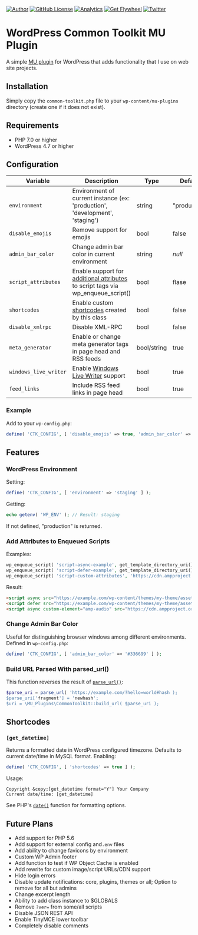 [![Author](https://img.shields.io/badge/author-Daniel%20M.%20Hendricks-lightgrey.svg?colorB=9900cc&style=flat-square)](https://www.danhendricks.com/?utm_source=github.com&utm_medium=campaign&utm_content=button&utm_campaign=wordpress-mu-common-toolkit)
[![GitHub License](https://img.shields.io/badge/license-GPLv2-yellow.svg?style=flat-square)](https://raw.githubusercontent.com/dmhendricks/wordpress-mu-common-toolkit/master/LICENSE)
[![Analytics](https://ga-beacon.appspot.com/UA-67333102-2/dmhendricks/wordpress-mu-common-toolkit?flat)](https://github.com/igrigorik/ga-beacon/?utm_source=github.com&utm_medium=referral&utm_content=button&utm_campaign=dmhendricks%2Fwordpress-mu-common-toolkit)
[![Get Flywheel](https://img.shields.io/badge/hosting-Flywheel-green.svg?style=flat-square&label=compatible&colorB=AE2A21)](https://share.getf.ly/e25g6k?utm_source=github.com&utm_medium=campaign&utm_content=button&utm_campaign=dmhendricks%2Fwordpress-mu-common-toolkit)
[![Twitter](https://img.shields.io/twitter/url/https/github.com/dmhendricks/wordpress-mu-common-toolkit.svg?style=social)](https://twitter.com/danielhendricks)

# WordPress Common Toolkit MU Plugin

A simple [MU plugin](https://codex.wordpress.org/Must_Use_Plugins) for WordPress that adds functionality that I use on web site projects.

## Installation

Simply copy the `common-toolkit.php` file to your `wp-content/mu-plugins` directory (create one if it does not exist).

## Requirements

- PHP 7.0 or higher
- WordPress 4.7 or higher

## Configuration

| **Variable**           | **Description**                                                                                                          | **Type**    | **Default**   |
|------------------------|--------------------------------------------------------------------------------------------------------------------------|-------------|---------------|
| `environment`          | Environment of current instance (ex: 'production', 'development', 'staging')                                             | string      | "production"  |
| `disable_emojis`       | Remove support for emojis                                                                                                | bool        | false         |
| `admin_bar_color`      | Change admin bar color in current environment                                                                            | string      | _null_        |
| `script_attributes`    | Enable support for [additional attributes](#add-attributes-to-enqueued-scripts) to script tags via wp_enqueue_script()   | bool        | flase         |
| `shortcodes`           | Enable custom [shortcodes](#shortcodes) created by this class                                                            | bool        | false         |
| `disable_xmlrpc`       | Disable XML-RPC                                                                                                          | bool        | false         |
| `meta_generator`       | Enable or change meta generator tags in page head and RSS feeds                                                          | bool/string | true          |
| `windows_live_writer`  | Enable [Windows Live Writer](https://is.gd/Q6KjEQ) support                                                               | bool        | true          |
| `feed_links`           | Include RSS feed links in page head                                                                                      | bool        | true          |

### Example

Add to your `wp-config.php`:

```php
define( 'CTK_CONFIG', [ 'disable_emojis' => true, 'admin_bar_color' => '#336699', 'script_attributes' => true, 'meta_generator' => 'Atari 2600' ] );
```

## Features

### WordPress Environment

Setting:

```php
define( 'CTK_CONFIG', [ 'environment' => 'staging' ] );
```

Getting:

```php
echo getenv( 'WP_ENV' ); // Result: staging
```

If not defined, "production" is returned.

### Add Attributes to Enqueued Scripts

Examples:

```php
wp_enqueue_script( 'script-async-example', get_template_directory_uri() . '/assets/js/script.js#async' );
wp_enqueue_script( 'script-defer-example', get_template_directory_uri() . '/assets/js/script.js#defer' );
wp_enqueue_script( 'script-custom-attributes', 'https://cdn.ampproject.org/v0/amp-audio-0.1.js?custom_attribute[]=custom-element|amp-audio#async' );
```

Result:

```html
<script async src="https://example.com/wp-content/themes/my-theme/assets/js/script.js?ver=5.0.0"></script>
<script defer src="https://example.com/wp-content/themes/my-theme/assets/js/script.js?ver=5.0.0"></script>
<script async custom-element="amp-audio" src="https://cdn.ampproject.org/v0/amp-audio-0.1.js?ver=5.0.0"></script>
```

### Change Admin Bar Color

Useful for distinguishing browser windows among different environments. Defined in `wp-config.php`:

```php
define( 'CTK_CONFIG', [ 'admin_bar_color' => '#336699' ] );
```

### Build URL Parsed With parsed_url()

This function reverses the result of [`parse_url()`](http://php.net/manual/en/function.parse-url.php):

```php
$parse_uri = parse_url( 'https://example.com/?hello=world#hash );
$parse_uri['fragment'] = 'newhash';
$uri = \MU_Plugins\CommonToolkit::build_url( $parse_uri );
```

## Shortcodes

### `[get_datetime]`

Returns a formatted date in WordPress configured timezone. Defaults to current date/time in MySQL format. Enabling:

```php
define( 'CTK_CONFIG', [ 'shortcodes' => true ] );
```

Usage:

```
Copyright &copy;[get_datetime format="Y"] Your Company
Current date/time: [get_datetime]
```

See PHP's [`date()`](https://php.net/date) function for formatting options.

## Future Plans

- Add support for PHP 5.6
- Add support for external config and`.env` files
- Add ability to change favicons by environment
- Custom WP Admin footer
- Add function to test if WP Object Cache is enabled
- Add rewrite for custom image/script URLs/CDN support
- Hide login errors
- Disable update notifications: core, plugins, themes or all; Option to remove for all but admins
- Change excerpt length
- Ability to add class instance to $GLOBALS
- Remove `?ver=` from some/all scripts
- Disable JSON REST API
- Enable TinyMCE lower toolbar
- Completely disable comments
